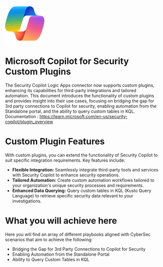 ![Copilot for Security Overview](https://github.com/Azure/Copilot-For-Security/blob/main/Images/ic_fluent_copilot_64_64%402x.png)
# Microsoft Copilot for Security Custom Plugins
The Security Copilot Logic Apps connector now supports custom plugins, enhancing its capabilities for third-party integrations and tailored automation. This document introduces the functionality of custom plugins and provides insight into their use cases, focusing on bridging the gap for 3rd party connections to Copilot for security, enabling automation from the Standalone portal, and the ability to query custom tables in KQL.
Documentation : https://learn.microsoft.com/en-us/security-copilot/plugin_overview

# Custom Plugin Features

With custom plugins, you can extend the functionality of Security Copilot to suit specific integration requirements. Key features include:
- **Flexible Integration:** Seamlessly integrate third-party tools and services with Security Copilot to enhance security operations.
- **Tailored Automation:** Create custom automation workflows tailored to your organization's unique security processes and requirements.
- **Enhanced Data Querying:** Query custom tables in KQL (Kusto Query Language) to retrieve specific security data relevant to your investigations.

# What you will achieve here

Here you will find an array of different playbooks aligned with CyberSec scenarios that aim to achieve the following:
- Bridging the Gap for 3rd Party Connections to Copilot for Security
- Enabling Automation from the Standalone Portal
- Ability to Query Custom Tables in KQL




